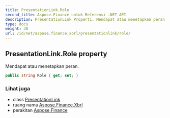 ```yaml
---
title: PresentationLink.Role
second_title: Aspose.Finance untuk Referensi .NET API
description: PresentationLink Properti. Mendapat atau menetapkan peran.
type: docs
weight: 30
url: /id/net/aspose.finance.xbrl/presentationlink/role/
---
```

## PresentationLink.Role property

Mendapat atau menetapkan peran.

```csharp
public string Role { get; set; }
```

### Lihat juga

* class [PresentationLink](../)
* ruang nama [Aspose.Finance.Xbrl](../../presentationlink/)
* perakitan [Aspose.Finance](../../../)


